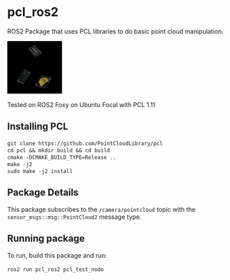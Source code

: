 # pcl_ros2

ROS2 Package that uses PCL libraries to do basic point cloud manipulation.

<img src="./images/result.png"  width="25%" height="25%">

Tested on ROS2 Foxy on Ubuntu Focal with PCL 1.11

## Installing PCL

```
git clone https://github.com/PointCloudLibrary/pcl
cd pcl && mkdir build && cd build
cmake -DCMAKE_BUILD_TYPE=Release ..
make -j2
sudo make -j2 install
```
## Package Details
This package subscribes to the `/camera/pointcloud` topic with the `sensor_msgs::msg::PointCloud2` message type.

## Running package
To run, build this package and run: 

`ros2 run pcl_ros2 pcl_test_node`
